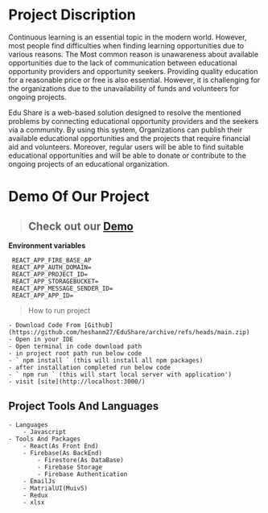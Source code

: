 # Project Discription

Continuous learning is an essential topic in the modern world. However, most people find
difficulties when finding learning opportunities due to various reasons. The Most common
reason is unawareness about available opportunities due to the lack of communication between
educational opportunity providers and opportunity seekers.
Providing quality education for a reasonable price or free is also essential. However, it is
challenging for the organizations due to the unavailability of funds and volunteers for ongoing
projects.

Edu Share is a web-based solution designed to resolve the mentioned problems by connecting
educational opportunity providers and the seekers via a community.
By using this system, Organizations can publish their available educational opportunities and
the projects that require financial aid and volunteers. Moreover, regular users will be able to
find suitable educational opportunities and will be able to donate or contribute to the ongoing
projects of an educational organization.

# Demo Of Our Project

> ## Check out our [Demo](https://edushareorg.netlify.app/)

**Environment variables** </br>

```
 REACT_APP_FIRE_BASE_AP
 REACT_APP_AUTH_DOMAIN=
 REACT_APP_PROJECT_ID=
 REACT_APP_STORAGEBUCKET=
 REACT_APP_MESSAGE_SENDER_ID=
 REACT_APP_APP_ID=
```

> How to run project

    - Download Code From [Github](https://github.com/heshanm27/EduShare/archive/refs/heads/main.zip)
    - Open in your IDE
    - Open terminal in code download path
    - in project root path run below code
    - ` npm install ` (this will install all npm packages)
    - after installation completed run below code
    - ` npm run ` (this will start local server with application')
    - visit [site](http://localhost:3000/)

## Project Tools And Languages

    - Languages
        - Javascript
    - Tools And Packages
        - React(As Front End)
        - Firebase(As BackEnd)
            - Firestore(As DataBase)
            - Firebase Storage
            - Firebase Authentication
        - EmailJs
        - MatrialUI(Muiv5)
        - Redux
        - xlsx
